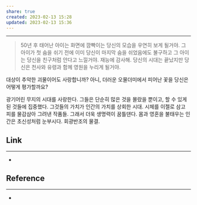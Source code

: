 ```yaml
---
share: true
created: 2023-02-13 15:28
updated: 2023-02-13 15:36
---
```


---
> 50년 후 태어난 아이는 화면에 깜빡이는 당신의 모습을 우연히 보게 될거야.
> 그 아이가 첫 숨을 쉬기 전에 이미 당신이 마지막 숨을 쉬었음에도 불구하고
> 그 아이는 당신을 친구처럼 안다고 느낄거야. 재능에 감사해.
> 당신의 시대는 끝났지만 당신은 천사와 유령과 함께 영원을 누리게 될거야.

대상이 추악한 괴물이어도 사랑합니까?
아니, 더러운 오물더미에서 피어난 꽃을 당신은 어떻게 평가할까요?

광기어린 무지의 시대를 사랑한다.
그들은 단순히 많은 것을 몰랐을 뿐이고, 할 수 있게 된 것들에 집중했다.
그것들의 가치가 인간의 가치를 상회한 시대.
시체를 이젤로 삼고 피를 물감삼아 그려낸 작품들.
그래서 더욱 생명력이 꿈틀댄다. 몸과 영혼을 불태우는 인간은 초신성처럼 눈부시다.
회광반조의 물결.







## Link
---
- 


## Reference
---
- 